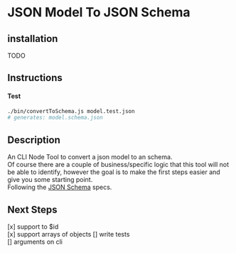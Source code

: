 # JSON Model To JSON Schema

## installation 

TODO

## Instructions

#### Test
```sh
./bin/convertToSchema.js model.test.json
# generates: model.schema.json
```

## Description

An CLI Node Tool to convert a json model to an schema.  
Of course there are a couple of business/specific logic that this tool will not be able to identify, however the goal is to make the first steps easier and give you some starting point.  
Following the [JSON Schema](https://json-schema.org/) specs.  


## Next Steps

[x] support to $id  
[x] support arrays of objects
[] write tests  
[] arguments on cli


